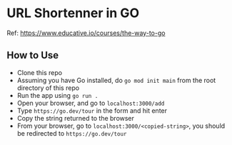# URL Shortenner in GO

Ref: https://www.educative.io/courses/the-way-to-go

## How to Use
* Clone this repo
* Assuming you have Go installed, do `go mod init main` from the root directory of this repo
* Run the app using `go run .`
* Open your browser, and go to `localhost:3000/add`
* Type `https://go.dev/tour` in the form and hit enter
* Copy the string returned to the browser
* From your browser, go to `localhost:3000/<copied-string>`, you should be redirected to `https://go.dev/tour`
